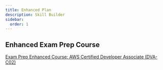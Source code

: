 ```yaml
---
title: Enhanced Plan
description: Skill Builder
sidebar:
  order: 1
---
```


## Enhanced Exam Prep Course

[Exam Prep Enhanced Course: AWS Certified Developer Associate (DVA-C02)](https://explore.skillbuilder.aws/learn/course/internal/view/elearning/14723/exam-prep-enhanced-course-aws-certified-developer-associate-dva-c02)


